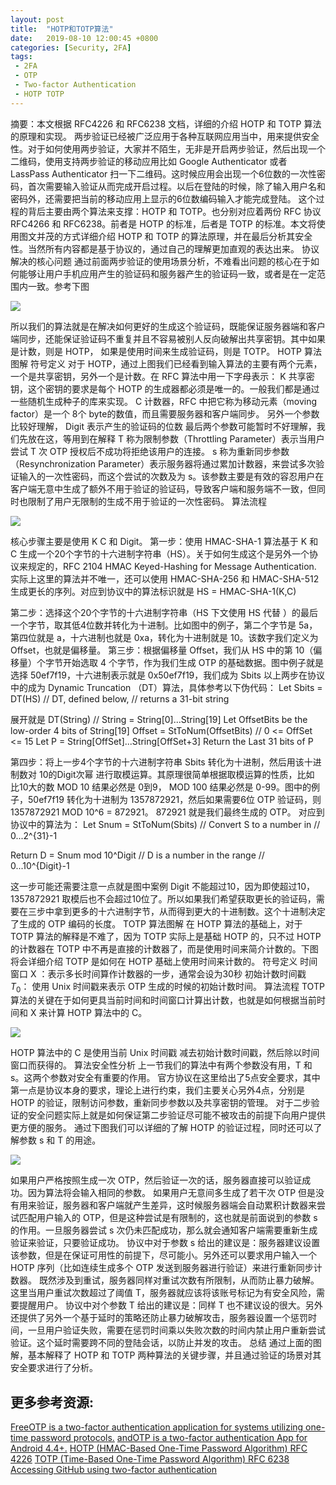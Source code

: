 ```yaml
---
layout: post
title:  "HOTP和TOTP算法"
date:   2019-08-10 12:00:45 +0800
categories: [Security, 2FA]
tags: 
 - 2FA
 - OTP
 - Two-factor Authentication
 - HOTP TOTP
---
```


摘要：本文根据 RFC4226 和 RFC6238 文档，详细的介绍 HOTP 和 TOTP 算法的原理和实现。
两步验证已经被广泛应用于各种互联网应用当中，用来提供安全性。对于如何使用两步验证，大家并不陌生，无非是开启两步验证，然后出现一个二维码，使用支持两步验证的移动应用比如 Google Authenticator 或者 LassPass Authenticator 扫一下二维码。这时候应用会出现一个6位数的一次性密码，首次需要输入验证从而完成开启过程。以后在登陆的时候，除了输入用户名和密码外，还需要把当前的移动应用上显示的6位数编码输入才能完成登陆。
这个过程的背后主要由两个算法来支撑：HOTP 和 TOTP。也分别对应着两份 RFC 协议 RFC4266 和 RFC6238。前者是 HOTP 的标准，后者是 TOTP 的标准。本文将使用图文并茂的方式详细介绍 HOTP 和 TOTP 的算法原理，并在最后分析其安全性。当然所有内容都是基于协议的，通过自己的理解更加直观的表达出来。
协议解决的核心问题
通过前面两步验证的使用场景分析，不难看出问题的核心在于如何能够让用户手机应用产生的验证码和服务器产生的验证码一致，或者是在一定范围内一致。参考下图

![](/assets/images/OTP_algorithm_Core_Issue.png)

所以我们的算法就是在解决如何更好的生成这个验证码，既能保证服务器端和客户端同步，还能保证验证码不重复并且不容易被别人反向破解出共享密钥。其中如果是计数，则是 HOTP， 如果是使用时间来生成验证码，则是 TOTP。
HOTP 算法图解
符号定义
对于 HOTP，通过上图我们已经看到输入算法的主要有两个元素，一个是共享密钥，另外一个是计数。在 RFC 算法中用一下字母表示：
K 共享密钥，这个密钥的要求是每个 HOTP 的生成器都必须是唯一的。一般我们都是通过一些随机生成种子的库来实现。
C 计数器，RFC 中把它称为移动元素（moving factor）是一个 8个 byte的数值，而且需要服务器和客户端同步。
另外一个参数比较好理解，
Digit 表示产生的验证码的位数
最后两个参数可能暂时不好理解，我们先放在这，等用到在解释
T 称为限制参数（Throttling Parameter）表示当用户尝试 T 次 OTP 授权后不成功将拒绝该用户的连接。
s 称为重新同步参数（Resynchronization Parameter）表示服务器将通过累加计数器，来尝试多次验证输入的一次性密码，而这个尝试的次数及为 s。该参数主要是有效的容忍用户在客户端无意中生成了额外不用于验证的验证码，导致客户端和服务端不一致，但同时也限制了用户无限制的生成不用于验证的一次性密码。
算法流程

![](/assets/images/OTP_algorithm_steps.png)

核心步骤主要是使用 K C 和 Digit。
第一步：使用 HMAC-SHA-1 算法基于 K 和 C 生成一个20个字节的十六进制字符串（HS）。关于如何生成这个是另外一个协议来规定的，RFC 2104 HMAC Keyed-Hashing for Message Authentication. 实际上这里的算法并不唯一，还可以使用 HMAC-SHA-256 和 HMAC-SHA-512 生成更长的序列。对应到协议中的算法标识就是
HS = HMAC-SHA-1(K,C)

第二步：选择这个20个字节的十六进制字符串（HS 下文使用 HS 代替 ）的最后一个字节，取其低4位数并转化为十进制。比如图中的例子，第二个字节是 5a，第四位就是 a，十六进制也就是 0xa，转化为十进制就是 10。该数字我们定义为 Offset，也就是偏移量。
第三步：根据偏移量 Offset，我们从 HS 中的第 10（偏移量）个字节开始选取 4 个字节，作为我们生成 OTP 的基础数据。图中例子就是选择 50ef7f19，十六进制表示就是 0x50ef7f19，我们成为 Sbits
以上两步在协议中的成为 Dynamic Truncation （DT）算法，具体参考以下伪代码：
Let Sbits = DT(HS)  // DT, defined below, 
                    // returns a 31-bit string

展开就是
DT(String) // String = String[0]...String[19]
    Let OffsetBits be the low-order 4 bits of String[19] 
    Offset = StToNum(OffsetBits) // 0 <= OffSet <= 15 
    Let P = String[OffSet]...String[OffSet+3] 
    Return the Last 31 bits of P

第四步：将上一步4个字节的十六进制字符串 Sbits 转化为十进制，然后用该十进制数对 10的Digit次幂 进行取模运算。其原理很简单根据取模运算的性质，比如 比10大的数 MOD 10 结果必然是 0到9， MOD 100 结果必然是 0-99。图中的例子，50ef7f19 转化为十进制为 1357872921，然后如果需要6位 OTP 验证码，则 1357872921 MOD 10^6 = 872921。 872921 就是我们最终生成的 OTP。
对应到协议中的算法为：
Let Snum = StToNum(Sbits) // Convert S to a number in
                          // 0...2^{31}-1 

Return D = Snum mod 10^Digit // D is a number in the range
                             // 0...10^{Digit}-1

这一步可能还需要注意一点就是图中案例 Digit 不能超过10，因为即使超过10，
1357872921 取模后也不会超过10位了。所以如果我们希望获取更长的验证码，需要在三步中拿到更多的十六进制字节，从而得到更大的十进制数。这个十进制决定了生成的 OTP 编码的长度。
TOTP 算法图解
在 HOTP 算法的基础上，对于 TOTP 算法的解释是不难了，因为 TOTP 实际上是基础 HOTP 的，只不过 HOTP 的计数器在 TOTP 中不再是直接的计数器了，而是使用时间来简介计数的。下图将会详细介绍 TOTP 是如何在 HOTP 基础上使用时间来计数的。
符号定义
时间窗口 X ：表示多长时间算作计数器的一步，通常会设为30秒
初始计数时间戳 $T_0$： 使用 Unix 时间戳来表示 OTP 生成的时候的初始计数时间。
算法流程
TOTP 算法的关键在于如何更具当前时间和时间窗口计算出计数，也就是如何根据当前时间和 X 来计算 HOTP 算法中的 C。

![](/assets/images/TOPT_Algorithm.png)

HOTP 算法中的 C 是使用当前 Unix 时间戳 减去初始计数时间戳，然后除以时间窗口而获得的。
算法安全性分析
上一节我们的算法中有两个参数没有用，T 和 s。这两个参数对安全有重要的作用。
官方协议在这里给出了5点安全要求，其中第一点是协议本身的要求，理论上进行约束，我们主要关心另外4点，分别是 HOTP 的验证，限制访问参数，重新同步参数以及共享密钥的管理。
对于二步验证的安全问题实际上就是如何保证第二步验证尽可能不被攻击的前提下向用户提供更方便的服务。
通过下图我们可以详细的了解 HOTP 的验证过程，同时还可以了解参数 s 和 T 的用途。

![](/assets/images/HOTP_verification_process.png)

如果用户严格按照生成一次 OTP，然后验证一次的话，服务器直接可以验证成功。因为算法将会输入相同的参数。
如果用户无意间多生成了若干次 OTP 但是没有用来验证，服务器和客户端就产生差异，这时候服务器端会自动累积计数器来尝试匹配用户输入的 OTP，但是这种尝试是有限制的，这也就是前面说到的参数 s 的作用。一旦服务器尝试 s 次仍未匹配成功，那么就会通知客户端需要重新生成验证来验证，只要验证成功。
协议中对于参数 s 给出的建议是：服务器建议设置该参数，但是在保证可用性的前提下，尽可能小。另外还可以要求用户输入一个 HOTP 序列（比如连续生成多个 OTP 发送到服务器进行验证）来进行重新同步计数器。
既然涉及到重试，服务器同样对重试次数有所限制，从而防止暴力破解。这里当用户重试次数超过了阈值 T，服务器就应该将该账号标记为有安全风险，需要提醒用户。
协议中对个参数 T 给出的建议是：同样 T 也不建议设的很大。另外还提供了另外一个基于延时的策略还防止暴力破解攻击，服务器设置一个惩罚时间，一旦用户验证失败，需要在惩罚时间乘以失败次数的时间内禁止用户重新尝试验证。这个延时需要跨不同的登陆会话，以防止并发的攻击。
总结
通过上面的图解，基本解释了 HOTP 和 TOTP 两种算法的关键步骤，并且通过验证的场景对其安全要求进行了分析。





## 更多参考资源:

[FreeOTP is a two-factor authentication application for systems utilizing one-time password protocols.](https://github.com/freeotp/freeotp-android)
[andOTP is a two-factor authentication App for Android 4.4+.](https://github.com/andOTP/andOTP)
[HOTP (HMAC-Based One-Time Password Algorithm) RFC 4226](http://www.ietf.org/rfc/rfc4226.txt)
[TOTP (Time-Based One-Time Password Algorithm) RFC 6238](http://www.ietf.org/rfc/rfc6238.txt)
[Accessing GitHub using two-factor authentication](https://help.github.com/en/articles/accessing-github-using-two-factor-authentication)








